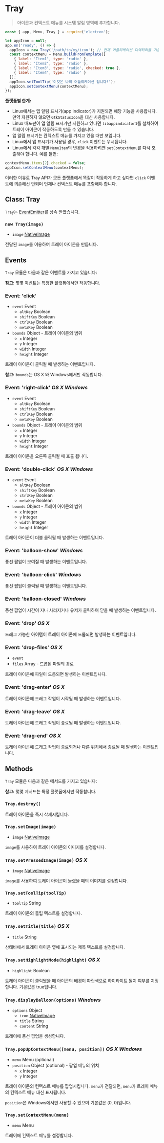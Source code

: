 ﻿# Tray

> 아이콘과 컨텍스트 메뉴를 시스템 알림 영역에 추가합니다.

```javascript
const { app, Menu, Tray } = require('electron');

let appIcon = null;
app.on('ready', () => {
  appIcon = new Tray('/path/to/my/icon'); // 현재 어플리케이션 디렉터리를 기준으로 하려면 `__dirname + '/images/tray.png'` 형식으로 입력해야 합니다.
  const contextMenu = Menu.buildFromTemplate([
    { label: 'Item1', type: 'radio' },
    { label: 'Item2', type: 'radio' },
    { label: 'Item3', type: 'radio', checked: true },
    { label: 'Item4', type: 'radio' }
  ]);
  appIcon.setToolTip('이것은 나의 어플리케이션 입니다!');
  appIcon.setContextMenu(contextMenu);
});
```

__플랫폼별 한계:__

* Linux에서는 앱 알림 표시기(app indicator)가 지원되면 해당 기능을 사용합니다. 만약
  지원하지 않으면 `GtkStatusIcon`을 대신 사용합니다.
* Linux 배포판이 앱 알림 표시기만 지원하고 있다면 `libappindicator1`를 설치하여
  트레이 아이콘이 작동하도록 만들 수 있습니다.
* 앱 알림 표시기는 컨텍스트 메뉴를 가지고 있을 때만 보입니다.
* Linux에서 앱 표시기가 사용될 경우, `click` 이벤트는 무시됩니다.
* Linux에서 각각 개별 `MenuItem`의 변경을 적용하려면 `setContextMenu`를 다시
  호출해야 합니다. 예를 들면:

```javascript
contextMenu.items[2].checked = false;
appIcon.setContextMenu(contextMenu);
```

이러한 이유로 Tray API가 모든 플랫폼에서 똑같이 작동하게 하고 싶다면 `click` 이벤트에
의존해선 안되며 언제나 컨텍스트 메뉴를 포함해야 합니다.

## Class: Tray

`Tray`는 [EventEmitter][event-emitter]를 상속 받았습니다.

### `new Tray(image)`

* `image` [NativeImage](native-image.md)

전달된 `image`를 이용하여 트레이 아이콘을 만듭니다.

## Events

`Tray` 모듈은 다음과 같은 이벤트를 가지고 있습니다:

**참고:** 몇몇 이벤트는 특정한 플랫폼에서만 작동합니다.

### Event: 'click'

* `event` Event
  * `altKey` Boolean
  * `shiftKey` Boolean
  * `ctrlKey` Boolean
  * `metaKey` Boolean
* `bounds` Object - 트레이 아이콘의 범위
  * `x` Integer
  * `y` Integer
  * `width` Integer
  * `height` Integer

트레이 아이콘이 클릭될 때 발생하는 이벤트입니다.

**참고:** `bounds`는 OS X 와 Windows에서만 작동합니다.

### Event: 'right-click' _OS X_ _Windows_

* `event` Event
  * `altKey` Boolean
  * `shiftKey` Boolean
  * `ctrlKey` Boolean
  * `metaKey` Boolean
* `bounds` Object - 트레이 아이콘의 범위
  * `x` Integer
  * `y` Integer
  * `width` Integer
  * `height` Integer

트레이 아이콘을 오른쪽 클릭될 때 호출 됩니다.

### Event: 'double-click' _OS X_ _Windows_

* `event` Event
  * `altKey` Boolean
  * `shiftKey` Boolean
  * `ctrlKey` Boolean
  * `metaKey` Boolean
* `bounds` Object - 트레이 아이콘의 범위
  * `x` Integer
  * `y` Integer
  * `width` Integer
  * `height` Integer

트레이 아이콘이 더블 클릭될 때 발생하는 이벤트입니다.

### Event: 'balloon-show' _Windows_

풍선 팝업이 보여질 때 발생하는 이벤트입니다.

### Event: 'balloon-click' _Windows_

풍선 팝업이 클릭될 때 발생하는 이벤트입니다.

### Event: 'balloon-closed' _Windows_

풍선 팝업이 시간이 지나 사라지거나 유저가 클릭하여 닫을 때 발생하는 이벤트입니다.

### Event: 'drop' _OS X_

드래그 가능한 아이템이 트레이 아이콘에 드롭되면 발생하는 이벤트입니다.

### Event: 'drop-files' _OS X_

* `event`
* `files` Array - 드롭된 파일의 경로

트레이 아이콘에 파일이 드롭되면 발생하는 이벤트입니다.

### Event: 'drag-enter' _OS X_

트레이 아이콘에 드래그 작업이 시작될 때 발생하는 이벤트입니다.

### Event: 'drag-leave' _OS X_

트레이 아이콘에 드래그 작업이 종료될 때 발생하는 이벤트입니다.

### Event: 'drag-end' _OS X_

트레이 아이콘에 드래그 작업이 종료되거나 다른 위치에서 종료될 때 발생하는 이벤트입니다.

## Methods

`Tray` 모듈은 다음과 같은 메서드를 가지고 있습니다:

**참고:** 몇몇 메서드는 특정 플랫폼에서만 작동합니다.

### `Tray.destroy()`

트레이 아이콘을 즉시 삭제시킵니다.

### `Tray.setImage(image)`

* `image` [NativeImage](native-image.md)

`image`를 사용하여 트레이 아이콘의 이미지를 설정합니다.

### `Tray.setPressedImage(image)` _OS X_

* `image` [NativeImage](native-image.md)

`image`를 사용하여 트레이 아이콘이 눌렸을 때의 이미지를 설정합니다.

### `Tray.setToolTip(toolTip)`

* `toolTip` String

트레이 아이콘의 툴팁 텍스트를 설정합니다.

### `Tray.setTitle(title)` _OS X_

* `title` String

상태바에서 트레이 아이콘 옆에 표시되는 제목 텍스트를 설정합니다.

### `Tray.setHighlightMode(highlight)` _OS X_

* `highlight` Boolean

트레이 아이콘이 클릭됐을 때 아이콘의 배경이 파란색으로 하이라이트 될지 여부를 지정합니다.
기본값은 true입니다.

### `Tray.displayBalloon(options)` _Windows_

* `options` Object
  * `icon` [NativeImage](native-image.md)
  * `title` String
  * `content` String

트레이에 풍선 팝업을 생성합니다.

### `Tray.popUpContextMenu([menu, position])` _OS X_ _Windows_

* `menu` Menu (optional)
* `position` Object (optional) - 팝업 메뉴의 위치
  * `x` Integer
  * `y` Integer

트레이 아이콘의 컨텍스트 메뉴를 팝업시킵니다. `menu`가 전달되면, `menu`가 트레이
메뉴의 컨텍스트 메뉴 대신 표시됩니다.

`position`은 Windows에서만 사용할 수 있으며 기본값은 (0, 0)입니다.

### `Tray.setContextMenu(menu)`

* `menu` Menu

트레이에 컨텍스트 메뉴를 설정합니다.

[event-emitter]: http://nodejs.org/api/events.html#events_class_events_eventemitter
